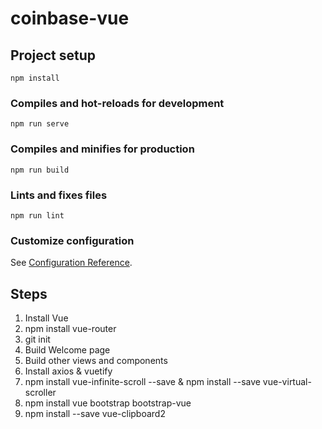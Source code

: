 # coinbase-vue

## Project setup
```
npm install
```

### Compiles and hot-reloads for development
```
npm run serve
```

### Compiles and minifies for production
```
npm run build
```

### Lints and fixes files
```
npm run lint
```

### Customize configuration
See [Configuration Reference](https://cli.vuejs.org/config/).


## Steps
1) Install Vue
2) npm install vue-router
3) git init
4) Build Welcome page
5) Build other views and components
6) Install axios & vuetify
7) npm install vue-infinite-scroll --save & npm install --save vue-virtual-scroller
8) npm install vue bootstrap bootstrap-vue
9) npm install --save vue-clipboard2
